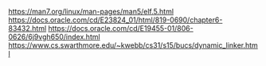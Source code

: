 https://man7.org/linux/man-pages/man5/elf.5.html
https://docs.oracle.com/cd/E23824_01/html/819-0690/chapter6-83432.html
https://docs.oracle.com/cd/E19455-01/806-0626/6j9vgh650/index.html
https://www.cs.swarthmore.edu/~kwebb/cs31/s15/bucs/dynamic_linker.html